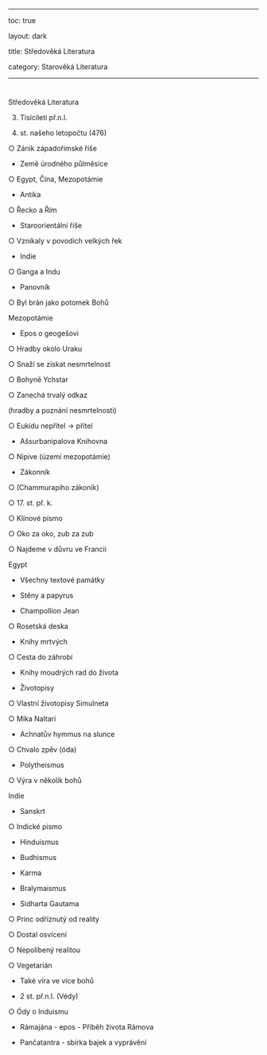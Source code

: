 
---

toc: true

layout: dark

title: Středověká Literatura 

category: Starověká Literatura 

---










#

 Středověká Literatura

3. Tisíciletí př.n.l.

5.  st. našeho letopočtu (476)

○ Zánik západořímské říše

* Země úrodného půlměsíce

○ Egypt, Čína, Mezopotámie

* Antika

○ Řecko a Řím

* Staroorientální říše

○ Vznikaly v povodích velkých řek

* Indie

○ Ganga a Indu

* Panovník

○ Byl brán jako potomek Bohů

Mezopotámie

- Epos o geogešovi

○ Hradby okolo Uraku

○ Snaží se získat nesmrtelnost

○ Bohyně Ychstar

○ Zanechá trvalý odkaz

(hradby a poznání nesmrtelnosti)

○ Eukidu nepřítel -> přítel

- Ašsurbanipalova Knihovna

○ Nipive (území mezopotámie)

- Zákonník

○ (Chammurapiho zákoník)

○ 17. st. př. k.

○ Klínové písmo

○ Oko za oko, zub za zub

○ Najdeme v důvru ve Francii

Egypt

- Všechny textové památky

- Stěny a papyrus

- Champollion Jean

○ Rosetská deska

- Knihy mrtvých

○ Cesta do záhrobí

- Knihy moudrých rad do života

- Životopisy

○ Vlastní životopisy Simulneta

○ Mika Naltari

- Achnatův hymmus na slunce

○ Chvalo zpěv (óda)

- Polytheismus

○ Výra v několik bohů

Indie

- Sanskrt

○ Indické písmo

- Hinduismus

- Budhismus

- Karma

- Bralymaismus

- Sidharta Gautama

○ Princ odříznutý od reality

○ Dostal osvícení

○ Nepolíbený realitou

○ Vegetarián

- Také víra ve více bohů

- 2 st. př.n.l. (Védy)

○ Ódy o Induismu

- Rámajána - epos - Příběh života Rámova

- Pančatantra - sbírka bajek a vyprávění


